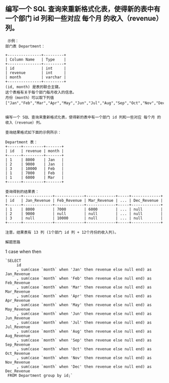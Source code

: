 ## 编写一个 SQL 查询来重新格式化表，使得新的表中有一个部门 id 列和一些对应 每个月 的收入（revenue）列。 
     示例：
    部门表 Department：
    
    +---------------+---------+
    | Column Name   | Type    |
    +---------------+---------+
    | id            | int     |
    | revenue       | int     |
    | month         | varchar |
    +---------------+---------+
    (id, month) 是表的联合主键。
    这个表格有关于每个部门每月收入的信息。
    月份（month）可以取下列值 ["Jan","Feb","Mar","Apr","May","Jun","Jul","Aug","Sep","Oct","Nov","Dec"]。
     
    
    编写一个 SQL 查询来重新格式化表，使得新的表中有一个部门 id 列和一些对应 每个月 的收入（revenue）列。
    
    查询结果格式如下面的示例所示：
    
    Department 表：
    +------+---------+-------+
    | id   | revenue | month |
    +------+---------+-------+
    | 1    | 8000    | Jan   |
    | 2    | 9000    | Jan   |
    | 3    | 10000   | Feb   |
    | 1    | 7000    | Feb   |
    | 1    | 6000    | Mar   |
    +------+---------+-------+
    
    查询得到的结果表：
    +------+-------------+-------------+-------------+-----+-------------+
    | id   | Jan_Revenue | Feb_Revenue | Mar_Revenue | ... | Dec_Revenue |
    +------+-------------+-------------+-------------+-----+-------------+
    | 1    | 8000        | 7000        | 6000        | ... | null        |
    | 2    | 9000        | null        | null        | ... | null        |
    | 3    | null        | 10000       | null        | ... | null        |
    +------+-------------+-------------+-------------+-----+-------------+
    
    注意，结果表有 13 列 (1个部门 id 列 + 12个月份的收入列)。
`解题思路`

1 case when then

    `SELECT 
         id
         , sum(case `month` when 'Jan' then revenue else null end) as Jan_Revenue
         , sum(case `month` when 'Feb' then revenue else null end) as Feb_Revenue
         , sum(case `month` when 'Mar' then revenue else null end) as Mar_Revenue
         , sum(case `month` when 'Apr' then revenue else null end) as Apr_Revenue
         , sum(case `month` when 'May' then revenue else null end) as May_Revenue
         , sum(case `month` when 'Jun' then revenue else null end) as Jun_Revenue
         , sum(case `month` when 'Jul' then revenue else null end) as Jul_Revenue
         , sum(case `month` when 'Aug' then revenue else null end) as Aug_Revenue
         , sum(case `month` when 'Sep' then revenue else null end) as Sep_Revenue
         , sum(case `month` when 'Oct' then revenue else null end) as Oct_Revenue
         , sum(case `month` when 'Nov' then revenue else null end) as Nov_Revenue
         , sum(case `month` when 'Dec' then revenue else null end) as Dec_Revenue
     FROM Department group by id;`
     